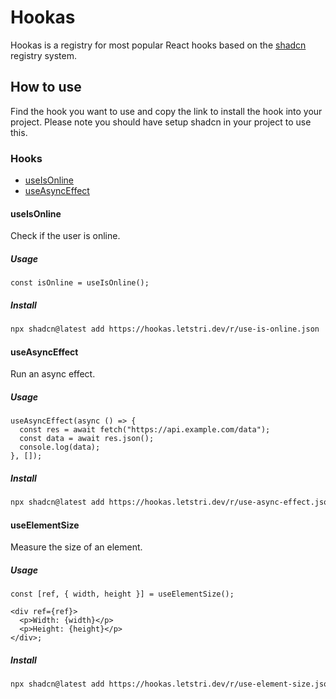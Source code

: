 # Hookas

Hookas is a registry for most popular React hooks based on the [shadcn](https://ui.shadcn.com/) registry system.

## How to use

Find the hook you want to use and copy the link to install the hook into your project. Please note you should have setup shadcn in your project to use this.

### Hooks

- [useIsOnline](#useisonline)
- [useAsyncEffect](#useasynceffect)

#### useIsOnline

Check if the user is online.

##### Usage

```tsx
const isOnline = useIsOnline();
```

##### Install

```bash
npx shadcn@latest add https://hookas.letstri.dev/r/use-is-online.json
```

#### useAsyncEffect

Run an async effect.

##### Usage

```tsx
useAsyncEffect(async () => {
  const res = await fetch("https://api.example.com/data");
  const data = await res.json();
  console.log(data);
}, []);
```

##### Install

```bash
npx shadcn@latest add https://hookas.letstri.dev/r/use-async-effect.json
```

#### useElementSize

Measure the size of an element.

##### Usage

```tsx
const [ref, { width, height }] = useElementSize();

<div ref={ref}>
  <p>Width: {width}</p>
  <p>Height: {height}</p>
</div>;
```

##### Install

```bash
npx shadcn@latest add https://hookas.letstri.dev/r/use-element-size.json
```
